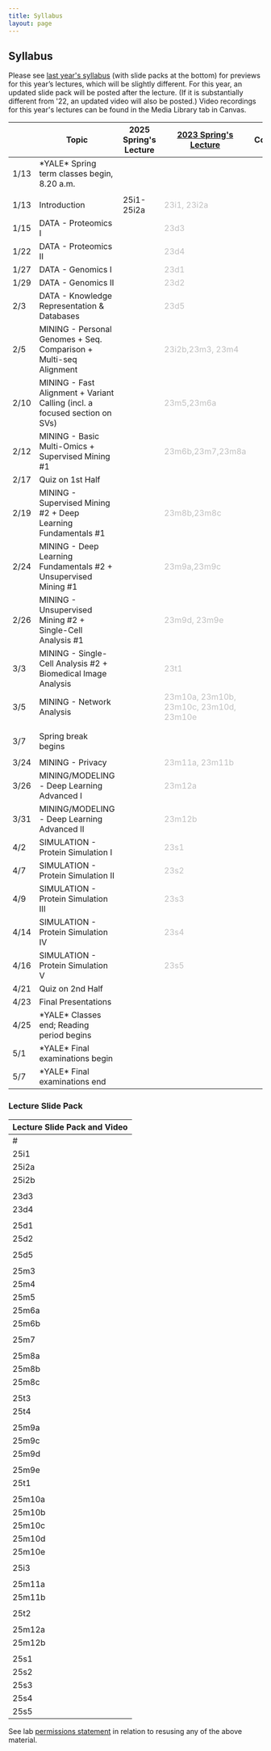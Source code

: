 ```yaml
---
title: Syllabus
layout: page
---
```



## Syllabus

Please see [last year's syllabus](http://cbb752b23.gersteinlab.org/syllabus) (with slide packs at the bottom) for previews for this year’s lectures, which will be slightly different. For this year, an updated slide pack will be posted after the lecture. (If it is substantially different from '22, an updated video will also be posted.) Video recordings for this year's lectures can be found in the Media Library tab in Canvas.

|      | Topic                                                                      | 2025 Spring's Lecture | [2023 Spring's Lecture](https://cbb752b23.gersteinlab.org/syllabus)      | Comment | Lecture Summary |
| ---- | -------------------------------------------------------------------------- | --------------------- | ------------------------------------------------------------------------ | ------- | --------------- |
| 1/13 | \*YALE\* Spring term classes begin, 8.20 a.m.                              |                       |                                                                          |         |                 |
|      |                                                                            |                       |                                                                          |         |                 |
| 1/13 | Introduction                                                               | 25i1-25i2a            | <span style="color:silver">23i1, 23i2a</span>                            |         |                 |
| 1/15 | DATA - Proteomics I                                                        |                       | <span style="color:silver">23d3</span>                                   |         |                 |
| 1/22 | DATA - Proteomics II                                                       |                       | <span style="color:silver">23d4</span>                                   |         |                 |
| 1/27 | DATA - Genomics I                                                          |                       | <span style="color:silver">23d1</span>                                   |         |                 |
| 1/29 | DATA - Genomics II                                                         |                       | <span style="color:silver">23d2</span>                                   |         |                 |
| 2/3  | DATA - Knowledge Representation & Databases                                |                       | <span style="color:silver">23d5</span>                                   |         |                 |
| 2/5  | MINING - Personal Genomes + Seq. Comparison + Multi-seq Alignment          |                       | <span style="color:silver"> 23i2b,23m3, 23m4</span>                      |         |                 |
| 2/10 | MINING - Fast Alignment + Variant Calling (incl. a focused section on SVs) |                       | <span style="color:silver">23m5,23m6a</span>                             |         |                 |
| 2/12 | MINING - Basic Multi-Omics + Supervised Mining #1                          |                       | <span style="color:silver">23m6b,23m7,23m8a</span>                       |         |                 |
| 2/17 | Quiz on 1st Half                                                           |                       |                                                                          |         |                 |
| 2/19 | MINING - Supervised Mining #2 + Deep Learning Fundamentals #1              |                       | <span style="color:silver">23m8b,23m8c</span>                            |         |                 |
| 2/24 | MINING - Deep Learning Fundamentals #2 + Unsupervised Mining #1            |                       | <span style="color:silver">23m9a,23m9c</span>                            |         |                 |
| 2/26 | MINING - Unsupervised Mining #2 + Single-Cell Analysis #1                  |                       | <span style="color:silver">23m9d, 23m9e</span>                           |         |                 |
| 3/3  | MINING - Single-Cell Analysis #2 + Biomedical Image Analysis               |                       | <span style="color:silver">23t1</span>                                   |         |                 |
| 3/5  | MINING - Network Analysis                                                  |                       | <span style="color:silver">23m10a, 23m10b, 23m10c, 23m10d, 23m10e</span> |         |                 |
|      |                                                                            |                       |                                                                          |         |                 |
|      |                                                                            |                       |                                                                          |         |                 |
| 3/7  | Spring break begins                                                        |                       |                                                                          |         |                 |
|      |                                                                            |                       |                                                                          |         |                 |
| 3/24 | MINING - Privacy                                                           |                       | <span style="color:silver">23m11a, 23m11b</span>                         |         |                 |
| 3/26 | MINING/MODELING - Deep Learning Advanced I                                 |                       | <span style="color:silver">23m12a</span>                                 |         |                 |
| 3/31 | MINING/MODELING - Deep Learning Advanced II                                |                       | <span style="color:silver">23m12b</span>                                 |         |                 |
| 4/2  | SIMULATION - Protein Simulation I                                          |                       | <span style="color:silver">23s1</span>                                   |         |                 |
| 4/7  | SIMULATION - Protein Simulation II                                         |                       | <span style="color:silver">23s2</span>                                   |         |                 |
| 4/9  | SIMULATION - Protein Simulation III                                        |                       | <span style="color:silver">23s3</span>                                   |         |                 |
| 4/14 | SIMULATION - Protein Simulation IV                                         |                       | <span style="color:silver">23s4</span>                                   |         |                 |
| 4/16 | SIMULATION - Protein Simulation V                                          |                       | <span style="color:silver">23s5</span>                                   |         |                 |
| 4/21 | Quiz on 2nd Half                                                           |                       |                                                                          |         |                 |
| 4/23 | Final Presentations                                                        |                       |                                                                          |         |                 |
| 4/25 | \*YALE\* Classes end; Reading period begins                                |                       |                                                                          |         |                 |
| 5/1  | \*YALE\* Final examinations begin                                          |                       |                                                                          |         |                 |
| 5/7  | \*YALE\* Final examinations end                                            |                       |                                                                          |         |


### Lecture Slide Pack

| Lecture Slide Pack and Video |
| ---------------------------- |
| #                            | Topic | PDF | PPT | Youtube<br>('21 unless indicated otherwise) | MPEG (2021) |
| 25i1                         | Introduction to Biomedical Data Science |  | [25i1-25i2a](https://files.gersteinlab.org/public-docs/2025/01.23/cbb752b25-25i1-25i2a--intro-course-n-personal-genomes.pptx) | [](https://youtu.be/0B9BYt5bV84)[I1](https://youtu.be/0B9BYt5bV84) | [](http://files.gersteinlab.org/media/videos/BioDataSciMiningModeling-Lecture_default.cbb752b21-1feb21.01-intro-lect.onweb.wo2faces.mp4)[I1](http://files.gersteinlab.org/media/videos/BioDataSciMiningModeling-Lecture_default.cbb752b21-1feb21.01-intro-lect.onweb.wo2faces.mp4) |
| 25i2a                        | Introduction to Personal Genomes |  |  | [](https://youtu.be/K_Q-17uWlxo)[I2a](https://youtu.be/K_Q-17uWlxo) |  |
| 25i2b                        | An Individual's Perspective on Personal Genomes |  |  | [](https://youtu.be/0qDgfrPY180)[I2b](https://youtu.be/0qDgfrPY180) | [](http://files.gersteinlab.org/media/videos/BioDataSciMiningModeling_Lecture_default_cbb752b21_24feb21_Carl_Zimmer_Personal_Genome.mp4)[i2b](http://files.gersteinlab.org/media/videos/BioDataSciMiningModeling_Lecture_default_cbb752b21_24feb21_Carl_Zimmer_Personal_Genome.mp4) |
|                              |  |  |  |  |  |
| 23d3                         | DATA - Proteomics I - Proteins |  |  | D3 |  |
| 23d4                         | DATA - Proteomics II - Structure |  |  | D4 |  |
|                              |  |  |  |  |  |
| 25d1                         | DATA - Genomics I |  |  | [](https://www.youtube.com/watch?v=1Ns--G_v4pY&t=3359s)[D1](https://www.youtube.com/watch?v=1Ns--G_v4pY&t=3359s) | [](http://files.gersteinlab.org/media/videos/BioDataSciMiningModeling_0203.mp4)[D1](http://files.gersteinlab.org/media/videos/BioDataSciMiningModeling_0203.mp4) |
| 25d2                         | DATA - Genomics II |  |  | [](https://www.youtube.com/watch?v=XYxxfF1O0Y4)[D2](https://www.youtube.com/watch?v=XYxxfF1O0Y4) | [](http://files.gersteinlab.org/media/videos/BioDataSciMiningModeling_0208.mp4)[D2](http://files.gersteinlab.org/media/videos/BioDataSciMiningModeling_0208.mp4) |
|                              |  |  |  |  |  |
| 25d5                         | Knowledge Representation & Databases |  |  | [](https://youtu.be/zhiUTJNGhvw)[D5](https://youtu.be/zhiUTJNGhvw) | [](http://files.gersteinlab.org/media/videos/BioDataSciMiningModeling_0217.mp4)[D5](http://files.gersteinlab.org/media/videos/BioDataSciMiningModeling_0217.mp4) |
|                              |  |  |  |  |  |
| 25m3                         | Sequence Comparison |  |  | [](https://youtu.be/vIhskcQH2m0)[M3](https://youtu.be/vIhskcQH2m0) | M3 |
| 25m4                         | Multiple Sequence Comparison |  |  | [](https://youtu.be/1n8wIPTOYPY)[M4](https://youtu.be/1n8wIPTOYPY) | M4 |
| 25m5                         | Fast Alignment |  |  | [](https://youtu.be/G7JQUGnpx_Q)[M5](https://youtu.be/G7JQUGnpx_Q) | M5 |
| 25m6a                        | Variant Identification |  |  | [](https://youtu.be/r_Wj3mQS5Rg)[M6a](https://youtu.be/r_Wj3mQS5Rg) | M6a |
| 25m6b                        | 1000 Genome + PCAWG summary |  |  | [](https://youtu.be/W_9PMdrVcoU)[M6b](https://youtu.be/W_9PMdrVcoU) | M6b |
|                              |  |  |  |  |  |
| 25m7                         | Basic Pipeline Processing for Genomics & Multi-omics |  |  | [](https://youtu.be/6518t-LZPIU)[M7](https://youtu.be/6518t-LZPIU) | M7 |
|                              |  |  |  |  |  |
| 25m8a                        | Supervised Data Mining - Decision Trees |  |  | [](https://youtu.be/NHXsSPkhcUI)[M8a](https://youtu.be/NHXsSPkhcUI) | M8a |
| 25m8b                        | Supervised Data Mining - ROC & Cross-validation |  |  | [](https://youtu.be/q6n346cRNMY)[M8b](https://youtu.be/q6n346cRNMY) | M8b |
| 25m8c                        | Supervised Data Mining - SVMs |  |  | [](https://youtu.be/ag71egQPz9w)[M8c](https://youtu.be/ag71egQPz9w) | M8c |
|                              |  |  |  |  |  |
| 25t3                         | Deep Learning Fundamentals I |  |  |  |  |
| 25t4                         | Deep Learning Fundamentals II |  |  |  |  |
|                              |  |  |  |  |  |
| 25m9a                        | Unsupervised Data Mining - Clustering |  |  | [](https://youtu.be/9hDw_aLzSPw)[M9a](https://youtu.be/9hDw_aLzSPw) | M9a |
| 25m9c                        | Unsupervised Data Mining - SVD |  |  | [](https://youtu.be/UdtzKBp8VH0)[M9c](https://youtu.be/UdtzKBp8VH0) | M9c |
| 25m9d                        | Unsupervised Data Mining - SVD extensions |  |  | [](https://youtu.be/dX_LVKsCee0)[M9d](https://youtu.be/dX_LVKsCee0) | M9d |
|                              |  |  |  |  |  |
| 25m9e                        | Single Cell Analysis |  |  |  | [](http://files2.gersteinlab.org/public-docs/2023/02.22/23m9e--cbb752-MG-spr23-singlecell.mp4)[23m9e](http://files2.gersteinlab.org/public-docs/2023/02.22/23m9e--cbb752-MG-spr23-singlecell.mp4) |
| 25t1                         | Single Cell part 2 (mabye should renumber this!!) |  |  |  | [](http://files.gersteinlab.org/public-docs/2023/04.27/DB_lecture.mp4)[23t1](http://files.gersteinlab.org/public-docs/2023/04.27/DB_lecture.mp4) |
|                              |  |  |  |  |  |
| 25m10a                       | Networks - Intro |  |  | [](https://youtu.be/KIEjigOPoq0)[M10a](https://youtu.be/KIEjigOPoq0) | M10a |
| 25m10b                       | Networks - Network Quantities |  |  | [](https://youtu.be/tmgECW9Pjoo)[M10b](https://youtu.be/tmgECW9Pjoo) | M10b |
| 25m10c                       | Networks - Network Generation Models |  |  | [](https://youtu.be/FalSiWgVF3A)[M10c](https://youtu.be/FalSiWgVF3A) | M10c |
| 25m10d                       | Networks - Network Toplogy Analysis |  |  | [](https://youtu.be/zZb_uZY69ac)[M10d](https://youtu.be/zZb_uZY69ac) | [](http://files.gersteinlab.org/media/videos/BioDataSciMiningModeling-Lecture_default.cbb752b21-29mar21.10d-network-topology-analysis.onweb.mp4)[M10d](http://files.gersteinlab.org/media/videos/BioDataSciMiningModeling-Lecture_default.cbb752b21-29mar21.10d-network-topology-analysis.onweb.mp4) |
| 25m10e                       | Networks - Network Prediction |  |  |  | [](http://files2.gersteinlab.org/public-docs/2023/04.13/network/23m10e--cbb752-MG-spr23-network-prediction.mp4)[23m10e](http://files2.gersteinlab.org/public-docs/2023/04.13/network/23m10e--cbb752-MG-spr23-network-prediction.mp4) |
|                              |  |  |  |  |  |
| 25i3                         | Transition - Mining to Modeling |  |  |  | 23i3 |
|                              |  |  |  |  |  |
| 25m11a                       | Privacy in Biomedical Data Science (esp. Genomic Privacy) |  |  |  |  |
| 25m11b                       | Privacy in Biomedical Data Science (esp. Genomic Privacy) |  |  |  |  |
|                              |  |  |  |  |  |
| 25t2                         | Image Analysis |  |  |  | [](http://files2.gersteinlab.org/public-docs/2022/03.14/22m11--cbb752-MG-spr22-biosensors.mp4)[22m11](http://files2.gersteinlab.org/public-docs/2022/03.14/22m11--cbb752-MG-spr22-biosensors.mp4) |
|                              |  |  |  |  |  |
| 25m12a                       | Deep Learning III |  |  | M12a | M12a |
| 25m12b                       | Deep Learning IV |  |  | M12b | M12b |
|                              |  |  |  |  |  |
| 25s1                         | Protein Folding |  |  | [](https://youtu.be/kOjIV1C6LmI)[S1](https://youtu.be/kOjIV1C6LmI) | [](http://files.gersteinlab.org/media/videos/BioDataSciMiningModeling_0419.mp4)[S1](http://files.gersteinlab.org/media/videos/BioDataSciMiningModeling_0419.mp4) |
| 25s2                         | Core Repacking |  |  | [](https://www.youtube.com/watch?v=5as493cQ2t4)[S2](https://www.youtube.com/watch?v=5as493cQ2t4) | [](http://files.gersteinlab.org/media/videos/BioDataSciMiningModeling_0419.mp4)[S2](http://files.gersteinlab.org/media/videos/BioDataSciMiningModeling_0419.mp4) |
| 25s3                         | NMR Structures |  |  | [](https://youtu.be/jYF1jCH94ds)[S3](https://youtu.be/jYF1jCH94ds) | [](http://files.gersteinlab.org/media/videos/BioDataSciMiningModeling_0422.mp4)[S3](http://files.gersteinlab.org/media/videos/BioDataSciMiningModeling_0422.mp4) |
| 25s4                         | Intrinsically Disordered Proteins |  |  | [](https://youtu.be/Ar-Nu7lNX0A)[S4](https://youtu.be/Ar-Nu7lNX0A) | [](http://files.gersteinlab.org/media/videos/BioDataSciMiningModeling_0426.mp4)[S4](http://files.gersteinlab.org/media/videos/BioDataSciMiningModeling_0426.mp4) |
| 25s5                         | Simulation |  |  |  |

See lab [permissions statement](https://sites.gersteinlab.org/permissions/) in relation to resusing any of the above material.
